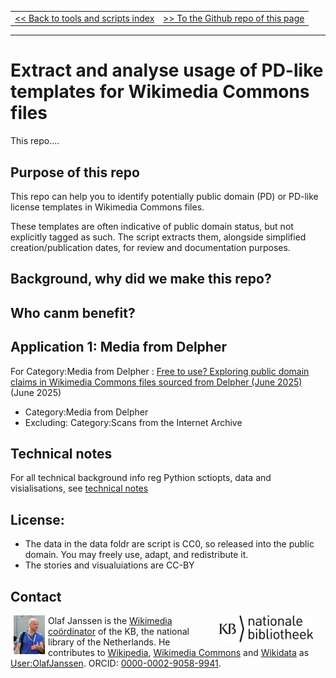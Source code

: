 <table width="100%" border="0"><tr><td align="left">
<a href="https://kbnlwikimedia.github.io/tools/"><< Back to tools and scripts index</a>
</td><td align="right">
<a href="https://github.com/KBNLwikimedia/wikimedia-commons_copyright-templates" target="_blank">>> To the Github repo of this page</a>
</td></tr></table>
<hr/>

# Extract and analyse usage of PD-like templates for Wikimedia Commons files

This repo....


## Purpose of this repo
This repo can help you to  identify potentially public domain (PD) or PD-like license templates
in Wikimedia Commons files.

These templates are often indicative of public domain status, but not explicitly
tagged as such. The script extracts them, alongside simplified creation/publication
dates, for review and documentation purposes.

## Background, why did we make this repo?

## Who canm benefit?

## Application 1: Media from Delpher
For Category:Media from Delpher : [Free to use? Exploring public domain claims in Wikimedia Commons files sourced from Delpher (June 2025)](https://kbnlwikimedia.github.io/wikimedia-commons_copyright-templates/stories/Free%20to%20use%20-%20Exploring%20public%20domain%20claims%20in%20Wikimedia%20Commons%20files%20sourced%20from%20Delpher.html) (June 2025)

* Category:Media from Delpher
* Excluding: Category:Scans from the Internet Archive


## Technical notes
For all technical background info reg Pythion sctiopts, data and visialisations, see [technical notes](technical-notes.html)

## License:
* The data in the data foldr are script is CC0, so released into the public domain. You may freely use, adapt, and redistribute it.
* The stories and visualuiations are CC-BY

## Contact
<img align="left" src="media/389px-Olaf_Janssen_at_GLAM_WIKI_Tel_Aviv_Conference_2018.JPG" width="50" hspace="5" alt="Portrait of Olaf Janssen in 2018."/>

<img src="media/kblogo.png" align="right" hspace="20" width="150" alt="Logo of the KB, the national library of the Netherlands"/>

Olaf Janssen is the [Wikimedia coördinator](https://www.kb.nl/over-ons/experts/olaf-janssen) of the KB, the national library of the Netherlands. He contributes to [Wikipedia](https://nl.wikipedia.org/wiki/Wikipedia:GLAM/Koninklijke_Bibliotheek_en_Nationaal_Archief), [Wikimedia Commons](https://commons.wikimedia.org/wiki/Commons:Koninklijke_Bibliotheek) and [Wikidata](https://www.wikidata.org/wiki/Wikidata:GLAM/Koninklijke_Bibliotheek_Nederland) as [User:OlafJanssen](https://commons.wikimedia.org/wiki/User:OlafJanssen). ORCID: [0000-0002-9058-9941](https://orcid.org/0000-0002-9058-9941).

